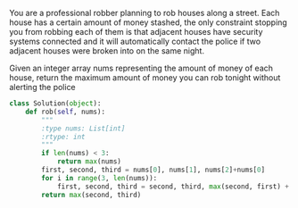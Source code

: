 You are a professional robber planning to rob houses along a street. Each house has a certain amount of money stashed, the only constraint stopping you from robbing each of them is that adjacent houses have security systems connected and it will automatically contact the police if two adjacent houses were broken into on the same night.

Given an integer array nums representing the amount of money of each house, return the maximum amount of money you can rob tonight without alerting the police

```Python
class Solution(object):
    def rob(self, nums):
        """
        :type nums: List[int]
        :rtype: int
        """
        if len(nums) < 3:
            return max(nums)
        first, second, third = nums[0], nums[1], nums[2]+nums[0]
        for i in range(3, len(nums)):
            first, second, third = second, third, max(second, first) + nums[i]
        return max(second, third)
```
